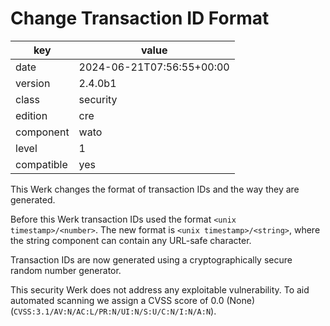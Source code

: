[//]: # (werk v2)
# Change Transaction ID Format

key        | value
---------- | ---
date       | 2024-06-21T07:56:55+00:00
version    | 2.4.0b1
class      | security
edition    | cre
component  | wato
level      | 1
compatible | yes

This Werk changes the format of transaction IDs and the way they are generated.

Before this Werk transaction IDs used the format `<unix timestamp>/<number>`.
The new format is `<unix timestamp>/<string>`, where the string component can contain any URL-safe character.

Transaction IDs are now generated using a cryptographically secure random number generator.

This security Werk does not address any exploitable vulnerability.
To aid automated scanning we assign a CVSS score of 0.0 (None) (`CVSS:3.1/AV:N/AC:L/PR:N/UI:N/S:U/C:N/I:N/A:N`).
